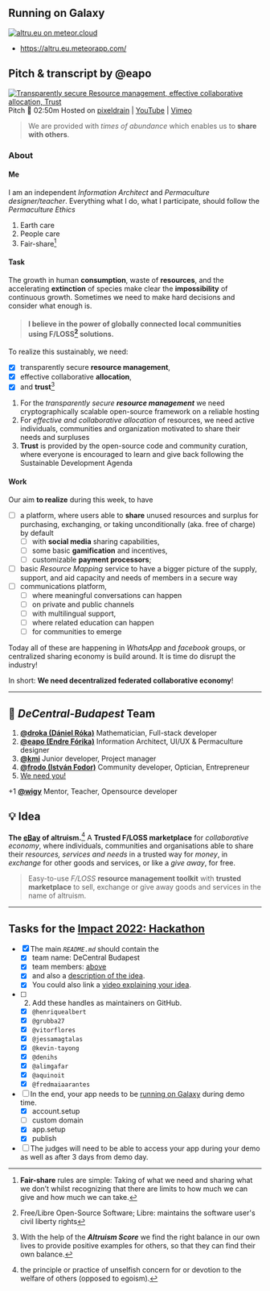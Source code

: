 ## Running on Galaxy 
[![altru.eu on meteor.cloud](https://assets.website-files.com/5dd3f8176674eb0829f184d5/5fff6890ad5e896f40209256_Meteor%20Logo.png "Scale your apps confidently with minimal DevOps")](https://altru.eu.meteorapp.com/)

- https://altru.eu.meteorapp.com/


## Pitch & transcript by @eapo

[![Transparently secure Resource management, effective collaborative allocation, Trust](https://user-images.githubusercontent.com/4000929/192081476-ca7f6c14-102d-4538-9b94-35e187c8585f.png)](https://pixeldrain.com/u/HWtH1eWg)
Pitch :movie_camera: 02:50m Hosted on [pixeldrain](https://pixeldrain.com/u/HWtH1eWg) | [YouTube](https://youtu.be/1RBJ3temzNs) | [Vimeo](https://vimeo.com/753237646) 

> We are provided with _times of abundance_ which enables us to **share with others**.

### About
#### Me
I am an independent *Information Architect* and *Permaculture designer/teacher*. Everything what I do, what I participate, should follow the *Permaculture Ethics*
1. Earth care
2. People care
3. Fair-share[^FairShare]

[^FairShare]: **Fair-share** rules are simple: Taking of what we need and sharing what we don’t whilst recognizing that there are limits to how much we can give and how much we can take.

#### Task
The growth in human **consumption**, waste of **resources**, and the accelerating **extinction** of species make clear the **impossibility** of continuous growth.
Sometimes we need to make hard decisions and consider what enough is.

> #### I believe in the power of **globally connected** **local communities** using F/LOSS[^FLOSS] solutions.

To realize this sustainably, we need:
- [x] transparently secure **resource management**,
- [x] effective collaborative **allocation**,
- [x] and **trust**[^AltruismScore]

[^AltruismScore]:With the help of the ***Altruism Score*** we find the right balance in our own lives to provide positive examples for others, so that they can find their own balance.

1. For the *transparently secure **resource management*** we need cryptographically scalable open-source framework on a reliable hosting
2. For *effective and collaborative allocation* of resources, we need active individuals, communities and organization motivated to share their needs and surpluses
3. **Trust** is provided by the open-source code and community curation, where everyone is encouraged to learn and give back following the Sustainable Development Agenda

#### Work
Our aim **to realize** during this week, to have 
- [ ] a platform, where users able to **share** unused resources and surplus for purchasing, exchanging, or taking unconditionally (aka. free of charge) by default 
    - [ ] with **social media** sharing capabilities,
    - [ ] some basic **gamification** and incentives,
    - [ ] customizable **payment processors**;
- [ ] basic *Resource Mapping* service to have a bigger picture of the supply, support, and aid capacity and needs of members in a secure way
- [ ] communications platform,
    - [ ] where meaningful conversations can happen 
    - [ ] on private and public channels 
    - [ ] with multilingual support,
    - [ ] where related education can happen
    - [ ] for communities to emerge

Today all of these are happening in _WhatsApp_
and _facebook_ groups, or centralized sharing economy is build around. It is time do disrupt the industry!

In short: **We need decentralized federated collaborative economy**!

---

## :grapes: *DeCentral-Budapest* Team
1. <i class="fa fa-user"></i> [**@droka (Dániel Róka)**](https://github.com/droka)
Mathematician, Full-stack developer
2. <i class="fa fa-user"></i> [**@eapo (Endre Fórika)**](https://www.linkedin.com/in/forikaendre/)
Information Architect, UI/UX & Permaculture designer
3. <i class="fa fa-user"></i> [**@kmi**](https://github.com/kmildi)
Junior developer, Project manager
4. <i class="fa fa-user"></i> [**@frodo (István Fodor)**](https://www.linkedin.com/in/fodor-istv%C3%A1n-b96435163/)
Community developer, Optician, Entrepreneur
5. <i class="fa fa-user"></i> [We need you!](mailto:altruist@valto.ro)

+1 <i class="fa fa-user"></i> [**@wigy**](https://github.com/wigy-opensource-developer)
Mentor, Teacher, Opensource developer

## :bulb: Idea
**The [eBay](https://en.wikipedia.org/wiki/EBay) of altruism.**[^altruism] A **Trusted F/LOSS marketplace** for *collaborative economy*, where individuals, communities and organisations able to share their *resources, services and needs* in a trusted way for *money*, in *exchange* for other goods and services, or like a *give away*, for free.

> Easy-to-use *F/LOSS* **resource management toolkit** with **trusted marketplace** to sell, exchange or give away goods and services in the name of altruism.

[^altruism]: the principle or practice of unselfish concern for or devotion to the welfare of others (opposed to egoism).
[^Altruist]: a person unselfishly concerned for or devoted to the welfare of others (opposed to egoist).
[^FLOSS]: Free/Libre Open-Source Software; Libre: maintains the software user's civil liberty rights

---

## Tasks for the [Impact 2022: Hackathon](https://impact.meteor.com/hackathon)
- [x] The main *`README.md`* should contain the
    - [x] team name: DeCentral Budapest
    - [x] team members: [above](#grapes-decentral-budapest-team)
    - [x] and also a [description of the idea](#bulb-idea).
    - [x] You could also link a [video explaining your idea](https://pixeldrain.com/u/HWtH1eWg).
- [ ] 2. Add these handles as maintainers on GitHub.
    - [x] `@henriquealbert`
    - [x] `@grubba27`
    - [x] `@vitorflores`
    - [x] `@jessamagtalas`
    - [x] `@kevin-tayong`
    - [x] `@denihs`
    - [x] `@alimgafar`
    - [x] `@aquinoit`
    - [x] `@fredmaiaarantes`
- [ ] In the end, your app needs to be [running on Galaxy](https://altru.eu.meteorapp.com/) during demo time.
    - [x] account.setup
    - [ ] custom domain
    - [x] app.setup
    - [x] publish
- [ ] The judges will need to be able to access your app during your demo as well as after 3 days from demo day.
